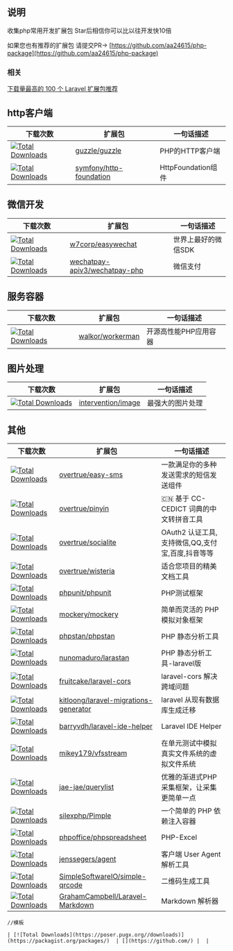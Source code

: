 ## 说明

收集php常用开发扩展包
Star后相信你可以比以往开发快10倍     

如果您也有推荐的扩展包 请提交PR→ [https://github.com/aa24615/php-package](https://github.com/aa24615/php-package)

### 相关
[下载量最高的 100 个 Laravel 扩展包推荐](https://github.com/summerblue/laravel-package-top-100) 

## http客户端

| 下载次数 |  扩展包 | 一句话描述 |
|---|---|---|
| [![Total Downloads](https://poser.pugx.org/guzzle/guzzle/downloads)](https://packagist.org/packages/intervention/image)| [guzzle/guzzle](https://github.com/guzzle/guzzle) | PHP的HTTP客户端 |
| [![Total Downloads](https://poser.pugx.org/symfony/http-foundation/downloads)](https://packagist.org/packages/symfony/http-foundation)| [symfony/http-foundation](https://github.com/symfony/http-foundation) | HttpFoundation组件 |

## 微信开发

| 下载次数 |  扩展包 | 一句话描述 |
|---|---|---|
| [![Total Downloads](https://poser.pugx.org/w7corp/easywechat/downloads)](https://packagist.org/packages/w7corp/easywechat)  | [w7corp/easywechat](https://github.com/w7corp/easywechat) | 世界上最好的微信SDK |
| [![Total Downloads](https://poser.pugx.org/wechatpay-apiv3/wechatpay-php/downloads)](https://packagist.org/wechatpay-apiv3/wechatpay-php/easywechat)  | [wechatpay-apiv3/wechatpay-php](https://github.com/wechatpay-apiv3/wechatpay-php) | 微信支付 |


## 服务容器

| 下载次数 |  扩展包 | 一句话描述 |
|---|---|---|
| [![Total Downloads](https://poser.pugx.org/walkor/workerman/downloads)](https://packagist.org/packages/walkor/workerman)  | [walkor/workerman](https://github.com/walkor/workerman) | 开源高性能PHP应用容器 |



## 图片处理

| 下载次数 |  扩展包 | 一句话描述 |
|---|---|---|
| [![Total Downloads](https://poser.pugx.org/Intervention/image/downloads)](https://packagist.org/packages/intervention/image)  | [intervention/image](https://github.com/Intervention/image) | 最强大的图片处理 |

## 其他

| 下载次数 |  扩展包 | 一句话描述 |
|---|---|---|
| [![Total Downloads](https://poser.pugx.org/overtrue/easy-sms/downloads)](https://packagist.org/packages/overtrue/easy-sms)  | [overtrue/easy-sms](https://github.com/overtrue/easy-sms) | 一款满足你的多种发送需求的短信发送组件 |
| [![Total Downloads](https://poser.pugx.org/overtrue/pinyin/downloads)](https://packagist.org/packages/overtrue/pinyin)  | [overtrue/pinyin](https://github.com/overtrue/pinyin) | 🇨🇳 基于 CC-CEDICT 词典的中文转拼音工具 |
| [![Total Downloads](https://poser.pugx.org/overtrue/socialite/downloads)](https://packagist.org/packages/overtrue/socialite)  | [overtrue/socialite](https://github.com/overtrue/socialite) | OAuth2 认证工具,支持微信,QQ,支付宝,百度,抖音等等 |
| [![Total Downloads](https://poser.pugx.org/overtrue/wisteria/downloads)](https://packagist.org/packages/overtrue/wisteria)  | [overtrue/wisteria](https://github.com/overtrue/wisteria) | 适合您项目的精美文档工具 |
| [![Total Downloads](https://poser.pugx.org/phpunit/phpunit/downloads)](https://packagist.org/packages/phpunit/phpunit)  | [phpunit/phpunit](https://github.com/phpunit/phpunit) | PHP测试框架 |
| [![Total Downloads](https://poser.pugx.org/mockery/mockery/downloads)](https://packagist.org/packages/mockery/mockery)  | [mockery/mockery](https://github.com/mockery/mockery) | 简单而灵活的 PHP 模拟对象框架 |
| [![Total Downloads](https://poser.pugx.org/phpstan/phpstan/downloads)](https://packagist.org/packages/phpstan/phpstan)  | [phpstan/phpstan](https://github.com/phpstan/phpstan) | PHP 静态分析工具 |
| [![Total Downloads](https://poser.pugx.org/nunomaduro/larastan/downloads)](https://packagist.org/packages/nunomaduro/larastan)  | [nunomaduro/larastan](https://github.com/nunomaduro/larastan) | PHP 静态分析工具-laravel版 |
| [![Total Downloads](https://poser.pugx.org/fruitcake/laravel-cors/downloads)](https://packagist.org/fruitcake/laravel-cors/phpstan)  | [fruitcake/laravel-cors](https://github.com/fruitcake/laravel-cors) | laravel-cors 解决跨域问题 |
| [![Total Downloads](https://poser.pugx.org/kitloong/laravel-migrations-generator/downloads)](https://packagist.org/fruitcake/kitloong/laravel-migrations-generator)  | [kitloong/laravel-migrations-generator](https://github.com/kitloong/laravel-migrations-generator) | laravel 从现有数据库生成迁移 |
| [![Total Downloads](https://poser.pugx.org/barryvdh/laravel-ide-helper/downloads)](https://packagist.org/packages/barryvdh/laravel-ide-helper)  | [barryvdh/laravel-ide-helper](https://github.com/barryvdh/laravel-ide-helper) | Laravel IDE Helper|
| [![Total Downloads](https://poser.pugx.org/mikey179/vfsstream/downloads)](https://packagist.org/packages/mikey179/vfsstream)  | [mikey179/vfsstream](https://github.com/mikey179/vfsstream) | 在单元测试中模拟真实文件系统的虚拟文件系统  |
| [![Total Downloads](https://poser.pugx.org/jae-jae/querylist/downloads)](https://packagist.org/packages/jae-jae/querylist)  | [jae-jae/querylist](https://github.com/jae-jae/querylist) | 优雅的渐进式PHP采集框架，让采集更简单一点 |
| [![Total Downloads](https://poser.pugx.org/silexphp/Pimple/downloads)](https://packagist.org/packages/silexphp/Pimple)  | [silexphp/Pimple](https://github.com/silexphp/Pimple) |  一个简单的 PHP 依赖注入容器 |
| [![Total Downloads](https://poser.pugx.org/phpoffice/phpspreadsheet/downloads)](https://packagist.org/packages/phpoffice/phpspreadsheet)  | [phpoffice/phpspreadsheet](https://github.com/phpoffice/phpspreadsheet) | PHP-Excel  |
| [![Total Downloads](https://poser.pugx.org/jenssegers/agent/downloads)](https://packagist.org/packages/jenssegers/agent)  | [jenssegers/agent](https://github.com/jenssegers/agent) | 客户端 User Agent 解析工具  |
| [![Total Downloads](https://poser.pugx.org/SimpleSoftwareIO/simple-qrcode/downloads)](https://packagist.org/packages/SimpleSoftwareIO/simple-qrcode)  | [SimpleSoftwareIO/simple-qrcode](https://github.com/SimpleSoftwareIO/simple-qrcode) | 二维码生成工具 |
| [![Total Downloads](https://poser.pugx.org/GrahamCampbell/Laravel-Markdown/downloads)](https://packagist.org/packages/GrahamCampbell/Laravel-Markdown)  | [GrahamCampbell/Laravel-Markdown](https://github.com/GrahamCampbell/Laravel-Markdown) | Markdown 解析器 |


```shell
//模板

| [![Total Downloads](https://poser.pugx.org//downloads)](https://packagist.org/packages/)  | [](https://github.com/) |  |

```
